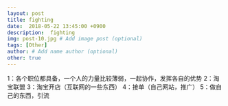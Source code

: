```yaml
---
layout: post
title: fighting
date:  2018-05-22 13:45:00 +0900  
description:  fighting
img: post-10.jpg # Add image post (optional)
tags: [Other]
author: # Add name author (optional)
other: true
---
```


1：各个职位都具备，一个人的力量比较薄弱，一起协作，发挥各自的优势
2：淘宝联盟
3：淘宝开店（互联网的一些东西）
4：接单（自己网站，推广）
5：做自己的东西，引流
